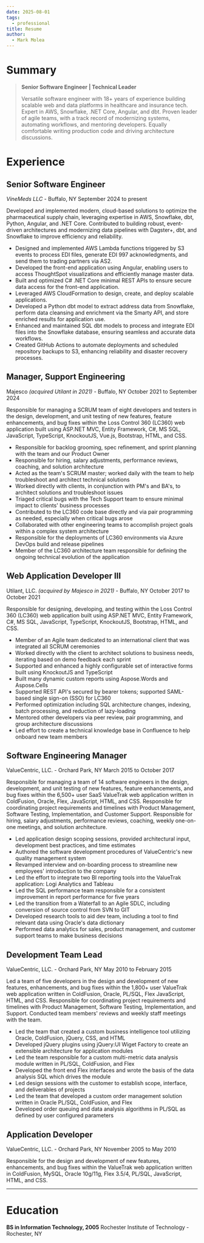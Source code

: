 ```yaml
---
date: 2025-08-01
tags:
  - professional
title: Resume
author:
  - Mark Molea
---
```

# Summary

> **Senior Software Engineer | Technical Leader**
> 
> Versatile software engineer with 18+ years of experience building scalable web and data platforms in healthcare and insurance tech. Expert in AWS, Snowflake, .NET Core, Angular, and dbt. Proven leader of agile teams, with a track record of modernizing systems, automating workflows, and mentoring developers. Equally comfortable writing production code and driving architecture discussions.

# Experience
## Senior Software Engineer
_VineMeds LLC_ - Buffalo, NY
September 2024 to present

Developed and implemented modern, cloud-based solutions to optimize the pharmaceutical supply chain, leveraging expertise in AWS, Snowflake, dbt, Python, Angular, and .NET Core. Contributed to building robust, event-driven architectures and modernizing data pipelines with Dagster+, dbt, and Snowflake to improve efficiency and reliability.

- Designed and implemented AWS Lambda functions triggered by S3 events to process EDI files, generate EDI 997 acknowledgments, and send them to trading partners via AS2.
- Developed the front-end application using Angular, enabling users to access ThoughtSpot visualizations and efficiently manage master data.
- Built and optimized C# .NET Core minimal REST APIs to ensure secure data access for the front-end application.
- Leveraged AWS CloudFormation to design, create, and deploy scalable applications.
- Developed a Python dbt model to extract address data from Snowflake, perform data cleansing and enrichment via the Smarty API, and store enriched results for application use.
- Enhanced and maintained SQL dbt models to process and integrate EDI files into the Snowflake database, ensuring seamless and accurate data workflows.
- Created GitHub Actions to automate deployments and scheduled repository backups to S3, enhancing reliability and disaster recovery processes.

## Manager, Support Engineering
Majesco _(acquired Utilant in 2021)_ - Buffalo, NY
October 2021 to September 2024

Responsible for managing a SCRUM team of eight developers and testers in the design, development, and unit testing of new features, feature enhancements, and bug fixes within the Loss Control 360 (LC360) web application built using ASP.NET MVC, Entity Framework, C#, MS SQL, JavaScript, TypeScript, KnockoutJS, Vue.js, Bootstrap, HTML, and CSS.

- Responsible for backlog grooming, spec refinement, and sprint planning with the team and our Product Owner
- Responsible for hiring, salary adjustments, performance reviews, coaching, and solution architecture
- Acted as the team's SCRUM master; worked daily with the team to help troubleshoot and architect technical solutions
- Worked directly with clients, in conjunction with PM's and BA's, to architect solutions and troubleshoot issues
- Triaged critical bugs with the Tech Support team to ensure minimal impact to clients' business processes
- Contributed to the LC360 code base directly and via pair programming as needed, especially when critical bugs arose
- Collaborated with other engineering teams to accomplish project goals within a complex system architecture
- Responsible for the deployments of LC360 environments via Azure DevOps build and release pipelines
- Member of the LC360 architecture team responsible for defining the ongoing technical evolution of the application


## Web Application Developer III
Utilant, LLC. _(acquired by Majesco in 2021)_ - Buffalo, NY
October 2017 to October 2021

Responsible for designing, developing, and testing within the Loss Control 360 (LC360) web application built using ASP.NET MVC, Entity Framework, C#, MS SQL, JavaScript, TypeScript, KnockoutJS, Bootstrap, HTML, and CSS.

- Member of an Agile team dedicated to an international client that was integrated all SCRUM ceremonies
- Worked directly with the client to architect solutions to business needs, iterating based on demo feedback each sprint
- Supported and enhanced a highly configurable set of interactive forms built using KnockoutJS and TypeScript
- Built many dynamic custom reports using Aspose.Words and Aspose.Cells
- Supported REST API's secured by bearer tokens; supported SAML-based single sign-on (SSO) for LC360
- Performed optimization including SQL architecture changes, indexing, batch processing, and reduction of lazy-loading
- Mentored other developers via peer review, pair programming, and group architecture discussions
- Led effort to create a technical knowledge base in Confluence to help onboard new team members

## Software Engineering Manager
ValueCentric, LLC. - Orchard Park, NY
March 2015 to October 2017

Responsible for managing a team of 14 software engineers in the design, development, and unit testing of new features, feature enhancements, and bug fixes within the 6,500+ user SaaS ValueTrak web application written in ColdFusion, Oracle, Flex, JavaScript, HTML, and CSS.  Responsible for coordinating project requirements and timelines with Product Management, Software Testing, Implementation, and Customer Support.  Responsible for hiring, salary adjustments, performance reviews, coaching, weekly one-on-one meetings, and solution architecture.

- Led application design scoping sessions, provided architectural input, development best practices, and time estimates
- Authored the software development procedures of ValueCentric's new quality management system
- Revamped interview and on-boarding process to streamline new employees' introduction to the company
- Led the effort to integrate two BI reporting tools into the ValueTrak application: Logi Analytics and Tableau
- Led the SQL performance team responsible for a consistent improvement in report performance for five years
- Led the transition from a Waterfall to an Agile SDLC, including conversion of source control from SVN to GIT
- Developed research tools to aid dev team, including a tool to find relevant data using Oracle's data dictionary
- Performed data analytics for sales, product management, and customer support teams to make business decisions


## Development Team Lead
ValueCentric, LLC. - Orchard Park, NY
May 2010 to February 2015

Led a team of five developers in the design and development of new features, enhancements, and bug fixes within the 1,800+ user ValueTrak web application written in ColdFusion, Oracle, PL/SQL, Flex JavaScript, HTML, and CSS.  Responsible for coordinating project requirements and timelines with Product Management, Software Testing, Implementation, and Support.  Conducted team members' reviews and weekly staff meetings with the team.

- Led the team that created a custom business intelligence tool utilizing Oracle, ColdFusion, jQuery, CSS, and HTML
- Developed jQuery plugins using jQuery:UI Wiget Factory to create an extensible architecture for application modules
- Led the team responsible for a custom multi-metric data analysis module written in PL/SQL, ColdFusion, and Flex
- Developed the front end Flex interfaces and wrote the basis of the data analysis SQL which drives the module
- Led design sessions with the customer to establish scope, interface, and deliverables of projects
- Led the team that developed a custom order management solution written in  Oracle PL/SQL, ColdFusion, and Flex
- Developed order queuing and data analysis algorithms in PL/SQL as defined by user configured parameters

## Application Developer
ValueCentric, LLC. - Orchard Park, NY
November 2005 to May 2010

Responsible for the design and development of new features, enhancements, and bug fixes within the ValueTrak web application written in ColdFusion, MySQL, Oracle 10g/11g, Flex 3.5/4, PL/SQL, JavaScript, HTML, and CSS.

---
# Education

**BS in Information Technology, 2005**
Rochester Institute of Technology - Rochester, NY
